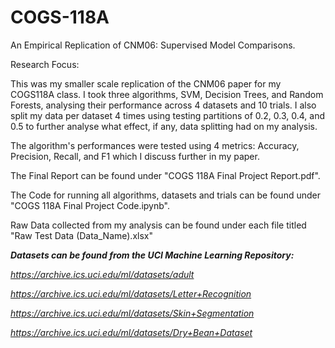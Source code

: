 # COGS-118A
An Empirical Replication of CNM06: Supervised Model Comparisons. 

Research Focus:

This was my smaller scale replication of the CNM06 paper for my COGS118A class. I took three algorithms, SVM, Decision Trees, and Random Forests, analysing their performance across 4 datasets and 10 trials. I also split my data per dataset 4 times using testing partitions of 0.2, 0.3, 0.4, and 0.5 to further analyse what effect, if any, data splitting had on my analysis. 

The algorithm's performances were tested using 4 metrics: Accuracy, Precision, Recall, and F1 which I discuss further in my paper. 

The Final Report can be found under "COGS 118A Final Project Report.pdf".

The Code for running all algorithms, datasets and trials can be found under "COGS 118A Final Project Code.ipynb".

Raw Data collected from my analysis can be found under each file titled "Raw Test Data (Data_Name).xlsx"

***Datasets can be found from the UCI Machine Learning Repository:*** 

*https://archive.ics.uci.edu/ml/datasets/adult*

*https://archive.ics.uci.edu/ml/datasets/Letter+Recognition*

*https://archive.ics.uci.edu/ml/datasets/Skin+Segmentation*

*https://archive.ics.uci.edu/ml/datasets/Dry+Bean+Dataset*





